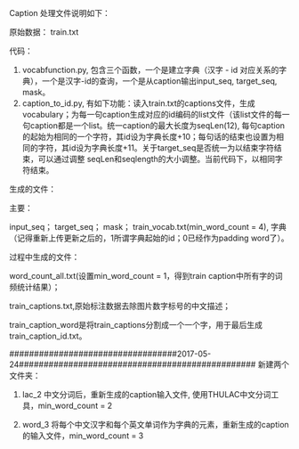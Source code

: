 Caption 处理文件说明如下：

原始数据：
train.txt

代码：
1. vocabfunction.py, 包含三个函数，一个是建立字典（汉字 - id 对应关系的字典），一个是汉字-id的查询，一个是从caption输出input_seq, target_seq, mask。
2. caption_to_id.py, 有如下功能：读入train.txt的captions文件，生成vocabulary；为每一句caption生成对应的id编码的list文件（该list文件的每一句caption都是一个list。统一caption的最大长度为seqLen(12), 每句caption的起始为相同的一个字符，其id设为字典长度+10；每句话的结束也设置为相同的字符，其id设为字典长度+11。关于target_seq是否统一为以结束字符结束，可以通过调整 seqLen和seqlength的大小调整。当前代码下，以相同字符结束。

生成的文件：

主要：

input_seq； target_seq； mask； train_vocab.txt(min_word_count = 4), 字典（记得重新上传更新之后的，1所谓字典起始的id；0已经作为padding word了）。

过程中生成的文件：

word_count_all.txt(设置min_word_count = 1，得到train caption中所有字的词频统计结果）；

train_captions.txt,原始标注数据去除图片数字标号的中文描述；

train_caption_word是将train_captions分割成一个一个字，用于最后生成train_caption_id.txt。

##################################2017-05-24################################################
新建两个文件夹：
1. lac_2 
中文分词后，重新生成的caption输入文件, 使用THULAC中文分词工具，min_word_count = 2

2. word_3
将每个中文汉字和每个英文单词作为字典的元素，重新生成的caption的输入文件，min_word_count = 3
